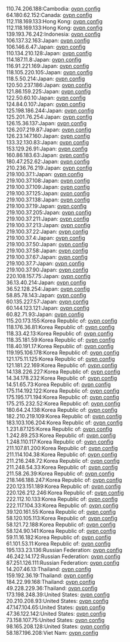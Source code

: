 110.74.206.188:Cambodia: [ovpn config](vpn/110_74_206_188.ovpn)  
64.180.62.152:Canada: [ovpn config](vpn/64_180_62_152.ovpn)  
112.118.169.133:Hong Kong: [ovpn config](vpn/112_118_169_133.ovpn)  
112.118.169.133:Hong Kong: [ovpn config](vpn/112_118_169_133.ovpn)  
139.193.76.242:Indonesia: [ovpn config](vpn/139_193_76_242.ovpn)  
106.137.32.163:Japan: [ovpn config](vpn/106_137_32_163.ovpn)  
106.146.6.47:Japan: [ovpn config](vpn/106_146_6_47.ovpn)  
110.134.210.128:Japan: [ovpn config](vpn/110_134_210_128.ovpn)  
114.187.11.8:Japan: [ovpn config](vpn/114_187_11_8.ovpn)  
116.91.221.169:Japan: [ovpn config](vpn/116_91_221_169.ovpn)  
118.105.220.105:Japan: [ovpn config](vpn/118_105_220_105.ovpn)  
118.5.50.214:Japan: [ovpn config](vpn/118_5_50_214.ovpn)  
120.50.237.186:Japan: [ovpn config](vpn/120_50_237_186.ovpn)  
121.86.159.225:Japan: [ovpn config](vpn/121_86_159_225.ovpn)  
122.50.60.10:Japan: [ovpn config](vpn/122_50_60_10.ovpn)  
124.84.0.107:Japan: [ovpn config](vpn/124_84_0_107.ovpn)  
125.198.186.244:Japan: [ovpn config](vpn/125_198_186_244.ovpn)  
125.201.76.254:Japan: [ovpn config](vpn/125_201_76_254.ovpn)  
126.15.36.137:Japan: [ovpn config](vpn/126_15_36_137.ovpn)  
126.207.219.87:Japan: [ovpn config](vpn/126_207_219_87.ovpn)  
126.23.147.160:Japan: [ovpn config](vpn/126_23_147_160.ovpn)  
133.32.130.83:Japan: [ovpn config](vpn/133_32_130_83.ovpn)  
153.129.26.91:Japan: [ovpn config](vpn/153_129_26_91.ovpn)  
160.86.183.63:Japan: [ovpn config](vpn/160_86_183_63.ovpn)  
180.47.252.62:Japan: [ovpn config](vpn/180_47_252_62.ovpn)  
210.236.76.219:Japan: [ovpn config](vpn/210_236_76_219.ovpn)  
219.100.37.1:Japan: [ovpn config](vpn/219_100_37_1.ovpn)  
219.100.37.108:Japan: [ovpn config](vpn/219_100_37_108.ovpn)  
219.100.37.109:Japan: [ovpn config](vpn/219_100_37_109.ovpn)  
219.100.37.125:Japan: [ovpn config](vpn/219_100_37_125.ovpn)  
219.100.37.138:Japan: [ovpn config](vpn/219_100_37_138.ovpn)  
219.100.37.19:Japan: [ovpn config](vpn/219_100_37_19.ovpn)  
219.100.37.205:Japan: [ovpn config](vpn/219_100_37_205.ovpn)  
219.100.37.211:Japan: [ovpn config](vpn/219_100_37_211.ovpn)  
219.100.37.213:Japan: [ovpn config](vpn/219_100_37_213.ovpn)  
219.100.37.22:Japan: [ovpn config](vpn/219_100_37_22.ovpn)  
219.100.37.4:Japan: [ovpn config](vpn/219_100_37_4.ovpn)  
219.100.37.50:Japan: [ovpn config](vpn/219_100_37_50.ovpn)  
219.100.37.58:Japan: [ovpn config](vpn/219_100_37_58.ovpn)  
219.100.37.67:Japan: [ovpn config](vpn/219_100_37_67.ovpn)  
219.100.37.7:Japan: [ovpn config](vpn/219_100_37_7.ovpn)  
219.100.37.90:Japan: [ovpn config](vpn/219_100_37_90.ovpn)  
220.108.157.75:Japan: [ovpn config](vpn/220_108_157_75.ovpn)  
36.13.40.214:Japan: [ovpn config](vpn/36_13_40_214.ovpn)  
36.52.128.254:Japan: [ovpn config](vpn/36_52_128_254.ovpn)  
58.85.78.143:Japan: [ovpn config](vpn/58_85_78_143.ovpn)  
60.135.227.57:Japan: [ovpn config](vpn/60_135_227_57.ovpn)  
60.144.123.121:Japan: [ovpn config](vpn/60_144_123_121.ovpn)  
60.82.71.93:Japan: [ovpn config](vpn/60_82_71_93.ovpn)  
115.20.173.155:Korea Republic of: [ovpn config](vpn/115_20_173_155.ovpn)  
118.176.36.81:Korea Republic of: [ovpn config](vpn/118_176_36_81.ovpn)  
118.33.42.13:Korea Republic of: [ovpn config](vpn/118_33_42_13.ovpn)  
118.35.181.59:Korea Republic of: [ovpn config](vpn/118_35_181_59.ovpn)  
118.40.191.17:Korea Republic of: [ovpn config](vpn/118_40_191_17.ovpn)  
119.195.106.178:Korea Republic of: [ovpn config](vpn/119_195_106_178.ovpn)  
121.175.11.125:Korea Republic of: [ovpn config](vpn/121_175_11_125.ovpn)  
121.181.22.169:Korea Republic of: [ovpn config](vpn/121_181_22_169.ovpn)  
14.138.226.227:Korea Republic of: [ovpn config](vpn/14_138_226_227.ovpn)  
14.34.178.232:Korea Republic of: [ovpn config](vpn/14_34_178_232.ovpn)  
14.51.65.73:Korea Republic of: [ovpn config](vpn/14_51_65_73.ovpn)  
175.114.192.122:Korea Republic of: [ovpn config](vpn/175_114_192_122.ovpn)  
175.195.171.194:Korea Republic of: [ovpn config](vpn/175_195_171_194.ovpn)  
175.215.232.52:Korea Republic of: [ovpn config](vpn/175_215_232_52.ovpn)  
180.64.24.138:Korea Republic of: [ovpn config](vpn/180_64_24_138.ovpn)  
182.210.219.109:Korea Republic of: [ovpn config](vpn/182_210_219_109.ovpn)  
183.103.106.204:Korea Republic of: [ovpn config](vpn/183_103_106_204.ovpn)  
1.231.87.125:Korea Republic of: [ovpn config](vpn/1_231_87_125.ovpn)  
1.242.89.253:Korea Republic of: [ovpn config](vpn/1_242_89_253.ovpn)  
1.248.110.117:Korea Republic of: [ovpn config](vpn/1_248_110_117.ovpn)  
211.107.81.200:Korea Republic of: [ovpn config](vpn/211_107_81_200.ovpn)  
211.114.104.38:Korea Republic of: [ovpn config](vpn/211_114_104_38.ovpn)  
211.216.248.72:Korea Republic of: [ovpn config](vpn/211_216_248_72.ovpn)  
211.248.54.33:Korea Republic of: [ovpn config](vpn/211_248_54_33.ovpn)  
211.58.26.39:Korea Republic of: [ovpn config](vpn/211_58_26_39.ovpn)  
218.146.188.247:Korea Republic of: [ovpn config](vpn/218_146_188_247.ovpn)  
220.123.151.189:Korea Republic of: [ovpn config](vpn/220_123_151_189.ovpn)  
220.126.212.246:Korea Republic of: [ovpn config](vpn/220_126_212_246.ovpn)  
222.112.10.133:Korea Republic of: [ovpn config](vpn/222_112_10_133.ovpn)  
222.117.104.33:Korea Republic of: [ovpn config](vpn/222_117_104_33.ovpn)  
39.120.161.55:Korea Republic of: [ovpn config](vpn/39_120_161_55.ovpn)  
58.120.105.113:Korea Republic of: [ovpn config](vpn/58_120_105_113.ovpn)  
58.121.72.188:Korea Republic of: [ovpn config](vpn/58_121_72_188.ovpn)  
58.124.90.141:Korea Republic of: [ovpn config](vpn/58_124_90_141.ovpn)  
59.11.16.182:Korea Republic of: [ovpn config](vpn/59_11_16_182.ovpn)  
61.101.53.11:Korea Republic of: [ovpn config](vpn/61_101_53_11.ovpn)  
195.133.23.136:Russian Federation: [ovpn config](vpn/195_133_23_136.ovpn)  
46.242.14.172:Russian Federation: [ovpn config](vpn/46_242_14_172.ovpn)  
87.251.126.111:Russian Federation: [ovpn config](vpn/87_251_126_111.ovpn)  
14.207.46.13:Thailand: [ovpn config](vpn/14_207_46_13.ovpn)  
159.192.36.19:Thailand: [ovpn config](vpn/159_192_36_19.ovpn)  
184.22.99.168:Thailand: [ovpn config](vpn/184_22_99_168.ovpn)  
49.228.229.36:Thailand: [ovpn config](vpn/49_228_229_36.ovpn)  
173.198.248.39:United States: [ovpn config](vpn/173_198_248_39.ovpn)  
20.210.208.93:United States: [ovpn config](vpn/20_210_208_93.ovpn)  
47.147.104.65:United States: [ovpn config](vpn/47_147_104_65.ovpn)  
47.36.122.142:United States: [ovpn config](vpn/47_36_122_142.ovpn)  
73.158.107.75:United States: [ovpn config](vpn/73_158_107_75.ovpn)  
98.165.208.128:United States: [ovpn config](vpn/98_165_208_128.ovpn)  
58.187.196.208:Viet Nam: [ovpn config](vpn/58_187_196_208.ovpn)  
